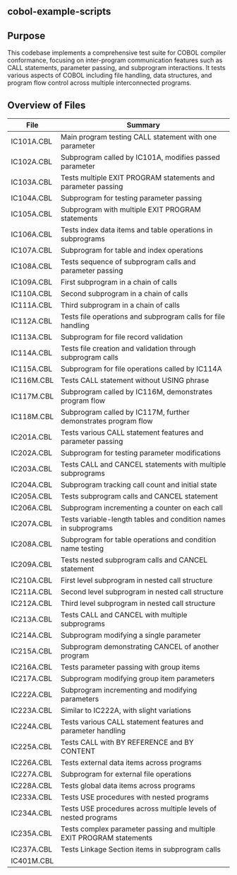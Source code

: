 ## cobol-example-scripts




## Purpose

This codebase implements a comprehensive test suite for COBOL compiler conformance, focusing on inter-program communication features such as CALL statements, parameter passing, and subprogram interactions. It tests various aspects of COBOL including file handling, data structures, and program flow control across multiple interconnected programs.

## Overview of Files

| File | Summary |
|------|---------|
| IC101A.CBL | Main program testing CALL statement with one parameter |
| IC102A.CBL | Subprogram called by IC101A, modifies passed parameter |
| IC103A.CBL | Tests multiple EXIT PROGRAM statements and parameter passing |
| IC104A.CBL | Subprogram for testing parameter passing |
| IC105A.CBL | Subprogram with multiple EXIT PROGRAM statements |
| IC106A.CBL | Tests index data items and table operations in subprograms |
| IC107A.CBL | Subprogram for table and index operations |
| IC108A.CBL | Tests sequence of subprogram calls and parameter passing |
| IC109A.CBL | First subprogram in a chain of calls |
| IC110A.CBL | Second subprogram in a chain of calls |
| IC111A.CBL | Third subprogram in a chain of calls |
| IC112A.CBL | Tests file operations and subprogram calls for file handling |
| IC113A.CBL | Subprogram for file record validation |
| IC114A.CBL | Tests file creation and validation through subprogram calls |
| IC115A.CBL | Subprogram for file operations called by IC114A |
| IC116M.CBL | Tests CALL statement without USING phrase |
| IC117M.CBL | Subprogram called by IC116M, demonstrates program flow |
| IC118M.CBL | Subprogram called by IC117M, further demonstrates program flow |
| IC201A.CBL | Tests various CALL statement features and parameter passing |
| IC202A.CBL | Subprogram for testing parameter modifications |
| IC203A.CBL | Tests CALL and CANCEL statements with multiple subprograms |
| IC204A.CBL | Subprogram tracking call count and initial state |
| IC205A.CBL | Tests subprogram calls and CANCEL statement |
| IC206A.CBL | Subprogram incrementing a counter on each call |
| IC207A.CBL | Tests variable-length tables and condition names in subprograms |
| IC208A.CBL | Subprogram for table operations and condition name testing |
| IC209A.CBL | Tests nested subprogram calls and CANCEL statement |
| IC210A.CBL | First level subprogram in nested call structure |
| IC211A.CBL | Second level subprogram in nested call structure |
| IC212A.CBL | Third level subprogram in nested call structure |
| IC213A.CBL | Tests CALL and CANCEL with multiple subprograms |
| IC214A.CBL | Subprogram modifying a single parameter |
| IC215A.CBL | Subprogram demonstrating CANCEL of another program |
| IC216A.CBL | Tests parameter passing with group items |
| IC217A.CBL | Subprogram modifying group item parameters |
| IC222A.CBL | Subprogram incrementing and modifying parameters |
| IC223A.CBL | Similar to IC222A, with slight variations |
| IC224A.CBL | Tests various CALL statement features and parameter handling |
| IC225A.CBL | Tests CALL with BY REFERENCE and BY CONTENT |
| IC226A.CBL | Tests external data items across programs |
| IC227A.CBL | Subprogram for external file operations |
| IC228A.CBL | Tests global data items across programs |
| IC233A.CBL | Tests USE procedures with nested programs |
| IC234A.CBL | Tests USE procedures across multiple levels of nested programs |
| IC235A.CBL | Tests complex parameter passing and multiple EXIT PROGRAM statements |
| IC237A.CBL | Tests Linkage Section items in subprogram calls |
| IC401M.CBL |

